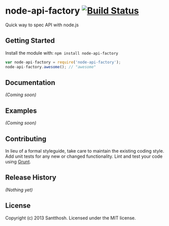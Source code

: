 # node-api-factory [![Build Status](https://secure.travis-ci.org/santthosh/node-api-factory.png?branch=master)](http://travis-ci.org/santthosh/node-api-factory)

Quick way to spec API with node.js

## Getting Started
Install the module with: `npm install node-api-factory`

```javascript
var node-api-factory = require('node-api-factory');
node-api-factory.awesome(); // "awesome"
```

## Documentation
_(Coming soon)_

## Examples
_(Coming soon)_

## Contributing
In lieu of a formal styleguide, take care to maintain the existing coding style. Add unit tests for any new or changed functionality. Lint and test your code using [Grunt](http://gruntjs.com/).

## Release History
_(Nothing yet)_

## License
Copyright (c) 2013 Santthosh. Licensed under the MIT license.
